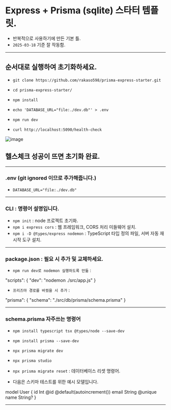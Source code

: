 # Express + Prisma (sqlite) 스타터 템플릿.

- 반복적으로 사용하기에 만든 기본 틀.
- `2025-03-18` 기준 잘 작동함.

---

## 순서대로 실행하여 초기화하세요.

- `git clone https://github.com/rakaso598/prisma-express-starter.git`

- `cd prisma-express-starter/`

- `npm install`

- `echo 'DATABASE_URL="file:./dev.db"' > .env`

- `npm run dev`

- `curl http://localhost:5090/health-check`

![image](https://github.com/user-attachments/assets/248815fb-7c77-4179-ac72-2cf0fcaa2775)

## 헬스체크 성공이 뜨면 초기화 완료.

---

### .env (git ignored 이므로 추가해줍니다.)

- `DATABASE_URL="file:./dev.db"`

---

### CLI : 명령어 설명입니다.

- `npm init` : node 프로젝트 초기화.
- `npm i express cors` : 웹 프레임워크, CORS 처리 미들웨어 설치.
- `npm i -D @types/express nodemon` : TypeScript 타입 정의 파일, 서버 자동 재시작 도구 설치.

---

### package.json : 필요 시 추가 및 교체하세요.

- `npm run dev로 nodemon 실행하도록 만듦` :

"scripts": {
"dev": "nodemon ./src/app.js"
}

- `프리즈마 경로를 바꿨을 시 추가` :

"prisma": {
"schema": "./src/db/prisma/schema.prisma"
}

---

### schema.prisma 자주쓰는 명령어

- `npm install typescript tsx @types/node --save-dev`

- `npm install prisma --save-dev`

- `npx prisma migrate dev`

- `npx prisma studio`

- `npx prisma migrate reset` : 데이터베이스 리셋 명령어.

- 다음은 스키마 테스트를 위한 예시 모델입니다.

model User {
id Int @id @default(autoincrement())
email String @unique
name String?
}

---
